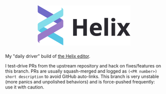 <div align="center">

<h1>
<picture>
  <source media="(prefers-color-scheme: dark)" srcset="logo_dark.svg">
  <source media="(prefers-color-scheme: light)" srcset="logo_light.svg">
  <img alt="Helix" height="128" src="logo_light.svg">
</picture>
</h1>

</div>

My "daily driver" build of [the Helix editor](https://github.com/helix-editor/helix).

I test-drive PRs from the upstream repository and hack on fixes/features on this branch.
PRs are usually squash-merged and logged as `(<PR number>) short description` to avoid GitHub auto-links.
This branch is very unstable (more panics and unpolished behaviors) and is force-pushed frequently:
use it with caution.
